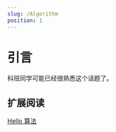 ```yaml
---
slug: /Algorithm
position: 1
---
```


# 引言

科班同学可能已经很熟悉这个话题了。

## 扩展阅读

[Hello 算法](http://www.hello-algo.com/)

